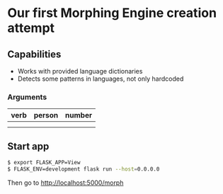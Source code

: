 # Our first Morphing Engine creation attempt

## Capabilities

- Works with provided language dictionaries
- Detects some patterns in languages, not only hardcoded
  
###  Arguments
  
 | verb  | person  | number |  
 | :---- | :-----: | :----: | 
 |       |         |        |
 |       |         |        |

## Start app
 
```bash
$ export FLASK_APP=View
$ FLASK_ENV=development flask run --host=0.0.0.0
```

Then go to [http://localhost:5000/morph](http://127.0.0.1:5000/morph)
